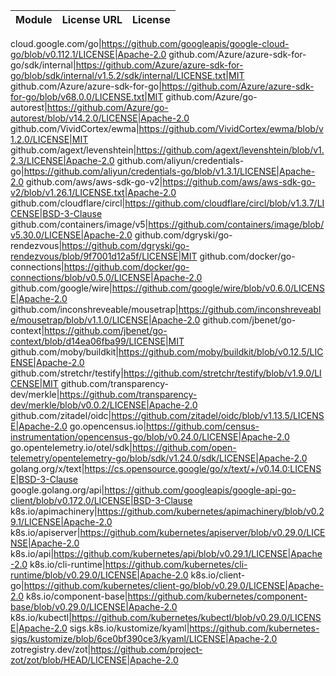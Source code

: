 Module | License URL | License
---|---|---

cloud.google.com/go|https://github.com/googleapis/google-cloud-go/blob/v0.112.1/LICENSE|Apache-2.0
github.com/Azure/azure-sdk-for-go/sdk/internal|https://github.com/Azure/azure-sdk-for-go/blob/sdk/internal/v1.5.2/sdk/internal/LICENSE.txt|MIT
github.com/Azure/azure-sdk-for-go|https://github.com/Azure/azure-sdk-for-go/blob/v68.0.0/LICENSE.txt|MIT
github.com/Azure/go-autorest|https://github.com/Azure/go-autorest/blob/v14.2.0/LICENSE|Apache-2.0
github.com/VividCortex/ewma|https://github.com/VividCortex/ewma/blob/v1.2.0/LICENSE|MIT
github.com/agext/levenshtein|https://github.com/agext/levenshtein/blob/v1.2.3/LICENSE|Apache-2.0
github.com/aliyun/credentials-go|https://github.com/aliyun/credentials-go/blob/v1.3.1/LICENSE|Apache-2.0
github.com/aws/aws-sdk-go-v2|https://github.com/aws/aws-sdk-go-v2/blob/v1.26.1/LICENSE.txt|Apache-2.0
github.com/cloudflare/circl|https://github.com/cloudflare/circl/blob/v1.3.7/LICENSE|BSD-3-Clause
github.com/containers/image/v5|https://github.com/containers/image/blob/v5.30.0/LICENSE|Apache-2.0
github.com/dgryski/go-rendezvous|https://github.com/dgryski/go-rendezvous/blob/9f7001d12a5f/LICENSE|MIT
github.com/docker/go-connections|https://github.com/docker/go-connections/blob/v0.5.0/LICENSE|Apache-2.0
github.com/google/wire|https://github.com/google/wire/blob/v0.6.0/LICENSE|Apache-2.0
github.com/inconshreveable/mousetrap|https://github.com/inconshreveable/mousetrap/blob/v1.1.0/LICENSE|Apache-2.0
github.com/jbenet/go-context|https://github.com/jbenet/go-context/blob/d14ea06fba99/LICENSE|MIT
github.com/moby/buildkit|https://github.com/moby/buildkit/blob/v0.12.5/LICENSE|Apache-2.0
github.com/stretchr/testify|https://github.com/stretchr/testify/blob/v1.9.0/LICENSE|MIT
github.com/transparency-dev/merkle|https://github.com/transparency-dev/merkle/blob/v0.0.2/LICENSE|Apache-2.0
github.com/zitadel/oidc|https://github.com/zitadel/oidc/blob/v1.13.5/LICENSE|Apache-2.0
go.opencensus.io|https://github.com/census-instrumentation/opencensus-go/blob/v0.24.0/LICENSE|Apache-2.0
go.opentelemetry.io/otel/sdk|https://github.com/open-telemetry/opentelemetry-go/blob/sdk/v1.24.0/sdk/LICENSE|Apache-2.0
golang.org/x/text|https://cs.opensource.google/go/x/text/+/v0.14.0:LICENSE|BSD-3-Clause
google.golang.org/api|https://github.com/googleapis/google-api-go-client/blob/v0.172.0/LICENSE|BSD-3-Clause
k8s.io/apimachinery|https://github.com/kubernetes/apimachinery/blob/v0.29.1/LICENSE|Apache-2.0
k8s.io/apiserver|https://github.com/kubernetes/apiserver/blob/v0.29.0/LICENSE|Apache-2.0
k8s.io/api|https://github.com/kubernetes/api/blob/v0.29.1/LICENSE|Apache-2.0
k8s.io/cli-runtime|https://github.com/kubernetes/cli-runtime/blob/v0.29.0/LICENSE|Apache-2.0
k8s.io/client-go|https://github.com/kubernetes/client-go/blob/v0.29.0/LICENSE|Apache-2.0
k8s.io/component-base|https://github.com/kubernetes/component-base/blob/v0.29.0/LICENSE|Apache-2.0
k8s.io/kubectl|https://github.com/kubernetes/kubectl/blob/v0.29.0/LICENSE|Apache-2.0
sigs.k8s.io/kustomize/kyaml|https://github.com/kubernetes-sigs/kustomize/blob/6ce0bf390ce3/kyaml/LICENSE|Apache-2.0
zotregistry.dev/zot|https://github.com/project-zot/zot/blob/HEAD/LICENSE|Apache-2.0

